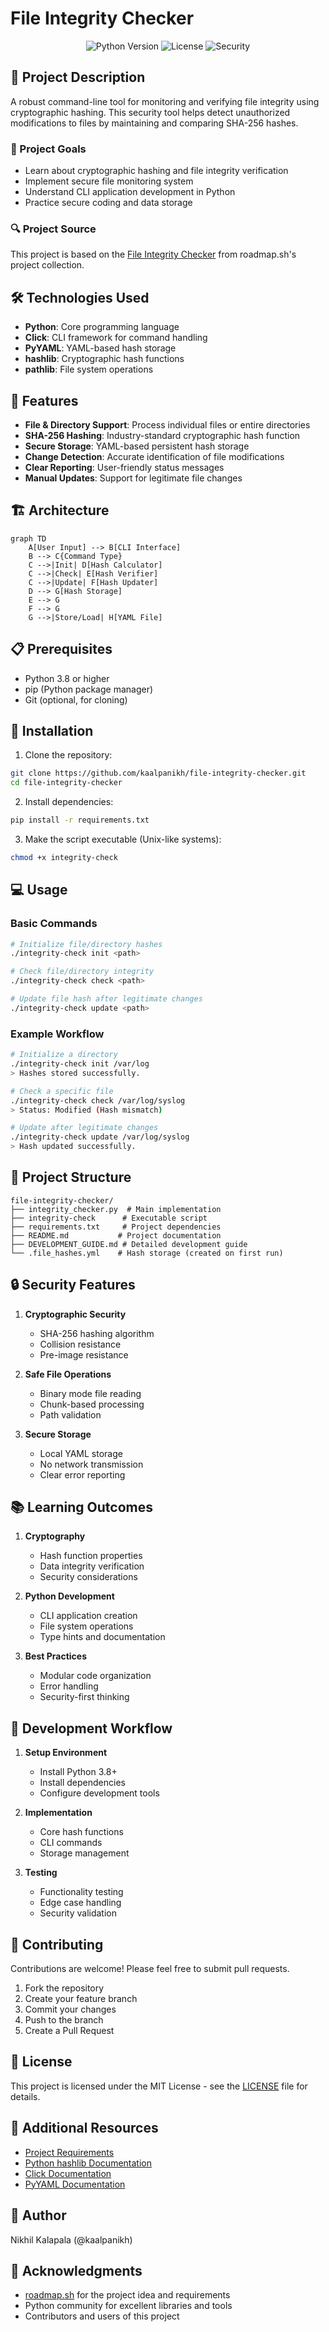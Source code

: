 # File Integrity Checker

<div align="center">
  <img src="https://img.shields.io/badge/python-3.8%2B-blue" alt="Python Version">
  <img src="https://img.shields.io/badge/license-MIT-green" alt="License">
  <img src="https://img.shields.io/badge/security-SHA--256-orange" alt="Security">
</div>

## 📖 Project Description

A robust command-line tool for monitoring and verifying file integrity using cryptographic hashing. This security tool helps detect unauthorized modifications to files by maintaining and comparing SHA-256 hashes.

### 🎯 Project Goals

- Learn about cryptographic hashing and file integrity verification
- Implement secure file monitoring system
- Understand CLI application development in Python
- Practice secure coding and data storage

### 🔍 Project Source

This project is based on the [File Integrity Checker](https://roadmap.sh/projects/file-integrity-checker) from roadmap.sh's project collection.

## 🛠️ Technologies Used

- **Python**: Core programming language
- **Click**: CLI framework for command handling
- **PyYAML**: YAML-based hash storage
- **hashlib**: Cryptographic hash functions
- **pathlib**: File system operations

## 🎯 Features

- **File & Directory Support**: Process individual files or entire directories
- **SHA-256 Hashing**: Industry-standard cryptographic hash function
- **Secure Storage**: YAML-based persistent hash storage
- **Change Detection**: Accurate identification of file modifications
- **Clear Reporting**: User-friendly status messages
- **Manual Updates**: Support for legitimate file changes

## 🏗️ Architecture

```mermaid
graph TD
    A[User Input] --> B[CLI Interface]
    B --> C{Command Type}
    C -->|Init| D[Hash Calculator]
    C -->|Check| E[Hash Verifier]
    C -->|Update| F[Hash Updater]
    D --> G[Hash Storage]
    E --> G
    F --> G
    G -->|Store/Load| H[YAML File]
```

## 📋 Prerequisites

- Python 3.8 or higher
- pip (Python package manager)
- Git (optional, for cloning)

## 🚀 Installation

1. Clone the repository:
```bash
git clone https://github.com/kaalpanikh/file-integrity-checker.git
cd file-integrity-checker
```

2. Install dependencies:
```bash
pip install -r requirements.txt
```

3. Make the script executable (Unix-like systems):
```bash
chmod +x integrity-check
```

## 💻 Usage

### Basic Commands

```bash
# Initialize file/directory hashes
./integrity-check init <path>

# Check file/directory integrity
./integrity-check check <path>

# Update file hash after legitimate changes
./integrity-check update <path>
```

### Example Workflow

```bash
# Initialize a directory
./integrity-check init /var/log
> Hashes stored successfully.

# Check a specific file
./integrity-check check /var/log/syslog
> Status: Modified (Hash mismatch)

# Update after legitimate changes
./integrity-check update /var/log/syslog
> Hash updated successfully.
```

## 📁 Project Structure

```
file-integrity-checker/
├── integrity_checker.py  # Main implementation
├── integrity-check      # Executable script
├── requirements.txt     # Project dependencies
├── README.md           # Project documentation
├── DEVELOPMENT_GUIDE.md # Detailed development guide
└── .file_hashes.yml    # Hash storage (created on first run)
```

## 🔒 Security Features

1. **Cryptographic Security**
   - SHA-256 hashing algorithm
   - Collision resistance
   - Pre-image resistance

2. **Safe File Operations**
   - Binary mode file reading
   - Chunk-based processing
   - Path validation

3. **Secure Storage**
   - Local YAML storage
   - No network transmission
   - Clear error reporting

## 📚 Learning Outcomes

1. **Cryptography**
   - Hash function properties
   - Data integrity verification
   - Security considerations

2. **Python Development**
   - CLI application creation
   - File system operations
   - Type hints and documentation

3. **Best Practices**
   - Modular code organization
   - Error handling
   - Security-first thinking

## 🔄 Development Workflow

1. **Setup Environment**
   - Install Python 3.8+
   - Install dependencies
   - Configure development tools

2. **Implementation**
   - Core hash functions
   - CLI commands
   - Storage management

3. **Testing**
   - Functionality testing
   - Edge case handling
   - Security validation

## 🤝 Contributing

Contributions are welcome! Please feel free to submit pull requests.

1. Fork the repository
2. Create your feature branch
3. Commit your changes
4. Push to the branch
5. Create a Pull Request

## 📝 License

This project is licensed under the MIT License - see the [LICENSE](LICENSE) file for details.

## 🔗 Additional Resources

- [Project Requirements](https://roadmap.sh/projects/file-integrity-checker)
- [Python hashlib Documentation](https://docs.python.org/3/library/hashlib.html)
- [Click Documentation](https://click.palletsprojects.com/)
- [PyYAML Documentation](https://pyyaml.org/wiki/PyYAMLDocumentation)

## 👤 Author

Nikhil Kalapala (@kaalpanikh)

## 🙏 Acknowledgments

- [roadmap.sh](https://roadmap.sh) for the project idea and requirements
- Python community for excellent libraries and tools
- Contributors and users of this project